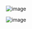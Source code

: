 ![image](https://github.com/web-god/components-css/assets/132649294/3d108feb-a600-41bd-90b9-c4e6a4cd1d14)

![image](https://github.com/web-god/components-css/assets/132649294/f3a449d8-36cd-4e0a-b617-cd18e98a2f01)
